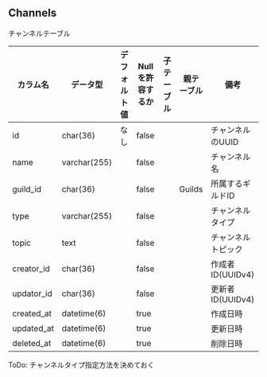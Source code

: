 ## Channels

チャンネルテーブル

| カラム名 | データ型 | デフォルト値 | Nullを許容するか | 子テーブル | 親テーブル | 備考 |
| ---------- | ------------ | ------- | -------- | -------- | ------- | ------------------- |
| id         | char(36)     |    なし     | false    |          |         | チャンネルのUUID |
| name | varchar(255) | | false | | | チャンネル名 |
| guild_id | char(36) | | false | | Guilds | 所属するギルドID |
| type | varchar(255) | | false | | | チャンネルタイプ |
| topic | text | | false | | | チャンネルトピック |
| creator_id | char(36) | | false | | | 作成者ID(UUIDv4) |
| updator_id | char(36) | | false | | | 更新者ID(UUIDv4) | 
| created_at | datetime(6)  | | true | | | 作成日時 |
| updated_at | datetime(6)  | | true | | | 更新日時 |
| deleted_at | datetime(6)  | | true | | | 削除日時 |

ToDo: チャンネルタイプ指定方法を決めておく
